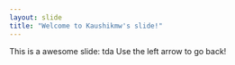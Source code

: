 ```yaml
---
layout: slide
title: "Welcome to Kaushikmw's slide!"
---
```

This is a awesome slide: tda
Use the left arrow to go back!
